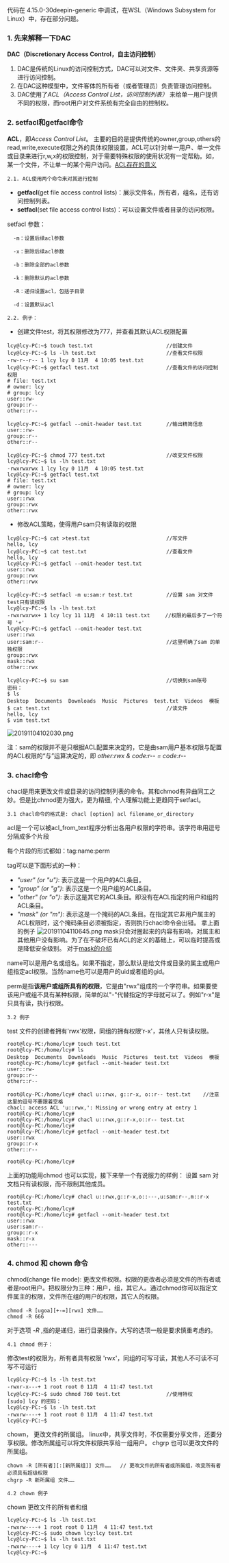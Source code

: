 代码在 4.15.0-30deepin-generic 中调试，在WSL（Windows Subsystem for Linux）中，存在部分问题。

### 1. 先来解释一下DAC
**DAC（Discretionary Access Control，自主访问控制）**
1. DAC是传统的Linux的访问控制方式，DAC可以对文件、文件夹、共享资源等进行访问控制。
2. 在DAC这种模型中，文件客体的所有者（或者管理员）负责管理访问控制。
3. DAC使用了*ACL（Access Control List，访问控制列表）* 来给单一用户提供不同的权限，而root用户对文件系统有完全自由的控制权。

### 2. setfacl和getfacl命令

**ACL**，即*Access Control List*。 主要的目的是提供传统的owner,group,others的read,write,execute权限之外的具体权限设置，ACL可以针对单一用户、单一文件或目录来进行r,w,x的权限控制，对于需要特殊权限的使用状况有一定帮助。如，某一个文件，不让单一的某个用户访问。[ACL存在的意义](http://c.biancheng.net/view/863.html)


    2.1. ACL使用两个命令来对其进行控制
- **getfacl**(get file access control lists)：展示文件名，所有者，组名，还有访问控制列表。
- **setfacl**(set file access control lists)：可以设置文件或者目录的访问权限。


setfacl 参数：
```
  -m：设置后续acl参数 

  -x：删除后续acl参数  

  -b：删除全部的acl参数

  -k：删除默认的acl参数

  -R：递归设置acl，包括子目录

  -d：设置默认acl
```

    2.2. 例子：
- 创建文件test，将其权限修改为777，并查看其默认ACL权限配置
```
lcy@lcy-PC:~$ touch test.txt                        //创建文件
lcy@lcy-PC:~$ ls -lh test.txt                       //查看文件权限
-rw-r--r-- 1 lcy lcy 0 11月  4 10:05 test.txt
lcy@lcy-PC:~$ getfacl test.txt                      //查看文件的访问控制权限
# file: test.txt
# owner: lcy
# group: lcy
user::rw-
group::r--
other::r--

lcy@lcy-PC:~$ getfacl --omit-header test.txt        //输出精简信息
user::rw-
group::r--
other::r--

lcy@lcy-PC:~$ chmod 777 test.txt                    //改变文件权限
lcy@lcy-PC:~$ ls -lh test.txt
-rwxrwxrwx 1 lcy lcy 0 11月  4 10:05 test.txt
lcy@lcy-PC:~$ getfacl test.txt
# file: test.txt
# owner: lcy
# group: lcy
user::rwx
group::rwx
other::rwx
```

- 修改ACL策略，使得用户sam只有读取的权限

```
lcy@lcy-PC:~$ cat >test.txt                         //写文件
hello, lcy
lcy@lcy-PC:~$ cat test.txt                          //查看文件
hello, lcy
lcy@lcy-PC:~$ getfacl --omit-header test.txt
user::rwx
group::rwx
other::rwx

lcy@lcy-PC:~$ setfacl -m u:sam:r test.txt           //设置 sam 对文件test只有读权限
lcy@lcy-PC:~$ ls -lh test.txt
-rwxrwxrwx+ 1 lcy lcy 11 11月  4 10:11 test.txt     //权限的最后多了一个符号 '+'
lcy@lcy-PC:~$ getfacl --omit-header test.txt
user::rwx
user:sam:r--                                        //这里明确了sam 的单独权限
group::rwx
mask::rwx
other::rwx

lcy@lcy-PC:~$ su sam                                //切换到sam账号
密码：
$ ls
Desktop  Documents  Downloads  Music  Pictures	test.txt  Videos  模板
$ cat test.txt                                      //读文件
hello, lcy
$ vim test.txt                              
```
![20191104102030.png](https://i.loli.net/2019/11/04/MhSV87pwsiLzTNu.png)


注：sam的权限并不是只根据ACL配置来决定的，它是由sam用户基本权限与配置的ACL权限的“与”运算决定的，即 *other:rwx & code:r--  = code:r--*

### 3. chacl命令
chacl是用来更改文件或目录的访问控制列表的命令。其和chmod有异曲同工之妙。但是比chmod更为强大，更为精细, 个人理解功能上更趋同于setfacl。

    3.1 chacl命令的格式是: chacl [option] acl filename_or_directory


acl是一个可以被acl_from_text程序分析出各用户权限的字符串。该字符串用逗号分隔成多个片段

每个片段的形式都如：tag:name:perm

tag可以是下面形式的一种：
- *"user" (or "u")*: 表示这是一个用户的ACL条目。
- *"group" (or "g")*: 表示这是一个用户组的ACL条目。
- *"other" (or "o")*: 表示这是其它的ACL条目。即没有在ACL指定的用户和组的ACL条目。
- *"mask" (or "m")*: 表示这是一个掩码的ACL条目。在指定其它非用户属主的ACL权限时，这个掩码条目必须被指定，否则执行chacl命令会出错。
拿上面的例子
![20191104110645.png](https://i.loli.net/2019/11/04/2LsSNrTXIwu4qEb.png)
mask只会对圈起来的内容有影响，对属主和其他用户没有影响。为了在不破坏已有ACL的定义的基础上，可以临时提高或是降低安全级别。
对于[mask的介绍](https://www.jianshu.com/p/0e1572fc1e34)

name可以是用户名或组名。如果不指定，那么默认是给文件或目录的属主或用户组指定acl权限。当然name也可以是用户的uid或者组的gid。

perm是指**该用户或组所具有的权限**，它是由"rwx"组成的一个字符串。如果要使该用户或组不具有某种权限，简单的以"-"代替指定的字母就可以了。例如"r-x"是只具有读，执行权限。

    3.2 例子
test 文件的创建者拥有'rwx'权限，同组的拥有权限'r-x'，其他人只有读权限。
```
root@lcy-PC:/home/lcy# touch test.txt
root@lcy-PC:/home/lcy# ls
Desktop  Documents  Downloads  Music  Pictures	test.txt  Videos  模板
root@lcy-PC:/home/lcy# getfacl --omit-header test.txt
user::rw-
group::r--
other::r--

root@lcy-PC:/home/lcy# chacl u::rwx, g::r-x, o::r-- test.txt    //注意这里的逗号不要跟着空格
chacl: access ACL 'u::rwx,': Missing or wrong entry at entry 1 
root@lcy-PC:/home/lcy# 
root@lcy-PC:/home/lcy# chacl u::rwx,g::r-x,o::r-- test.txt
root@lcy-PC:/home/lcy# 
root@lcy-PC:/home/lcy# getfacl --omit-header test.txt
user::rwx
group::r-x
other::r--

root@lcy-PC:/home/lcy# 
```    
上面的功能用chmod 也可以实现，接下来举一个有说服力的样例：
设置 sam 对文档只有读权限，而不限制其他成员。
```
root@lcy-PC:/home/lcy# chacl u::rwx,g::r-x,o::---,u:sam:r--,m::r-x test.txt
root@lcy-PC:/home/lcy# 
root@lcy-PC:/home/lcy# getfacl --omit-header test.txt
user::rwx
user:sam:r--
group::r-x
mask::r-x
other::---
```

### 4. chmod 和 chown 命令
chmod(change file mode): 更改文件权限。权限的更改者必须是文件的所有者或者是root用户。把权限分为三种：用户，组，其它人。通过chmod你可以指定文件属主的权限，文件所在组的用户的权限，其它人的权限。
```
chmod -R [ugoa][+-=][rwx] 文件……
chmod -R 666
```
对于选项 *-R* ,指的是递归，进行目录操作。大写的选项一般是要求慎重考虑的。

    4.1 chmod 例子：
修改test的权限为，所有者具有权限 'rwx'，同组的可写可读，其他人不可读不可写不可运行
```
lcy@lcy-PC:~$ ls -lh test.txt
-rwxr-x---+ 1 root root 0 11月  4 11:47 test.txt
lcy@lcy-PC:~$ sudo chmod 760 test.txt               //使用特权
[sudo] lcy 的密码：
lcy@lcy-PC:~$ ls -lh test.txt
-rwxrw----+ 1 root root 0 11月  4 11:47 test.txt
lcy@lcy-PC:~$ 
```

chown， 更改文件的所属组。
linux中，共享文件时，不仅需要分享文件，还要分享权限。修改所属组可以将文件权限共享给一组用户。 chgrp 也可以更改文件的所属组。
```
chown -R [所有者][:[新所属组]] 文件……   // 更改文件的所有者或所属组，改变所有者必须具有超级权限
chgrp -R 新所属组 文件……
```

    4.2 chown 例子
chown 更改文件的所有者和组
```
lcy@lcy-PC:~$ ls -lh test.txt
-rwxrw----+ 1 root root 0 11月  4 11:47 test.txt
lcy@lcy-PC:~$ sudo chown lcy:lcy test.txt
lcy@lcy-PC:~$ ls -lh test.txt
-rwxrw----+ 1 lcy lcy 0 11月  4 11:47 test.txt
lcy@lcy-PC:~$ 
```
